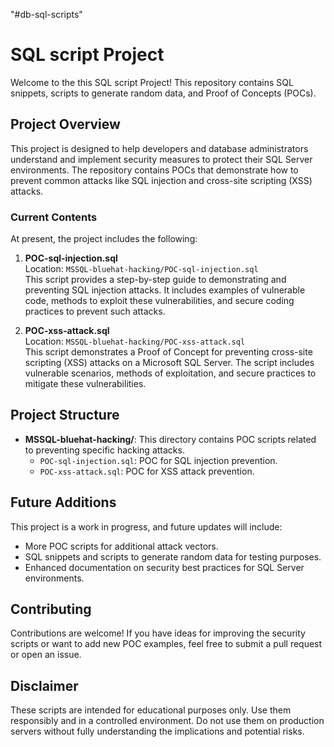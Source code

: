 "#db-sql-scripts" 
# SQL script Project

Welcome to the this SQL script Project! This repository contains SQL snippets, scripts to generate random data, and Proof of Concepts (POCs).

## Project Overview

This project is designed to help developers and database administrators understand and implement security measures to protect their SQL Server environments. The repository contains POCs that demonstrate how to prevent common attacks like SQL injection and cross-site scripting (XSS) attacks.

### Current Contents

At present, the project includes the following:

1. **POC-sql-injection.sql**  
   Location: `MSSQL-bluehat-hacking/POC-sql-injection.sql`  
   This script provides a step-by-step guide to demonstrating and preventing SQL injection attacks. It includes examples of vulnerable code, methods to exploit these vulnerabilities, and secure coding practices to prevent such attacks.

2. **POC-xss-attack.sql**  
   Location: `MSSQL-bluehat-hacking/POC-xss-attack.sql`  
   This script demonstrates a Proof of Concept for preventing cross-site scripting (XSS) attacks on a Microsoft SQL Server. The script includes vulnerable scenarios, methods of exploitation, and secure practices to mitigate these vulnerabilities.

## Project Structure

- **MSSQL-bluehat-hacking/**: This directory contains POC scripts related to preventing specific hacking attacks.
  - `POC-sql-injection.sql`: POC for SQL injection prevention.
  - `POC-xss-attack.sql`: POC for XSS attack prevention.

## Future Additions
This project is a work in progress, and future updates will include:

- More POC scripts for additional attack vectors.
- SQL snippets and scripts to generate random data for testing purposes.
- Enhanced documentation on security best practices for SQL Server environments.

## Contributing
Contributions are welcome! If you have ideas for improving the security scripts or want to add new POC examples, feel free to submit a pull request or open an issue.

## Disclaimer
These scripts are intended for educational purposes only. Use them responsibly and in a controlled environment. Do not use them on production servers without fully understanding the implications and potential risks.